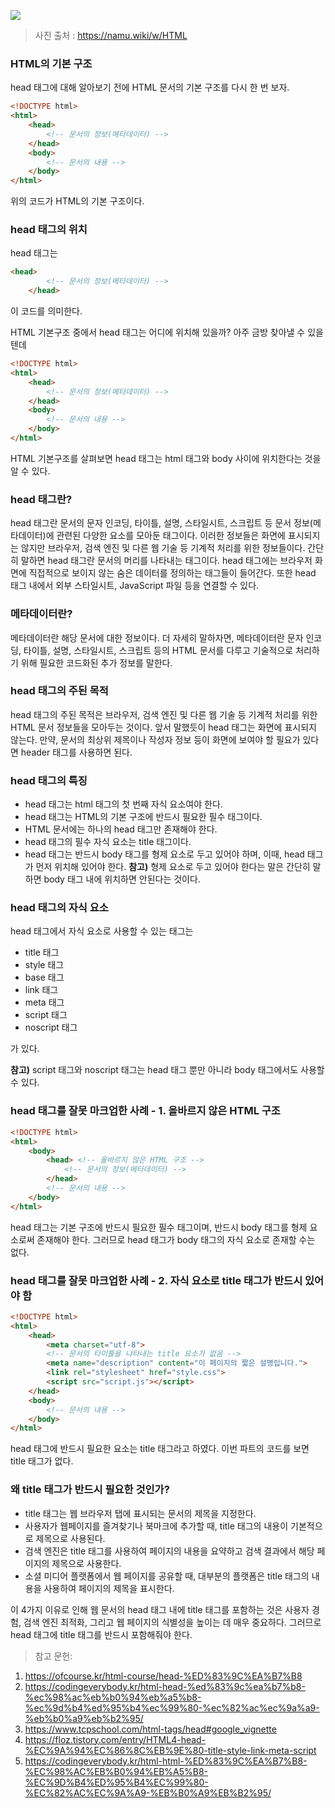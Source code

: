 ![](https://velog.velcdn.com/images/chrios99/post/034fce20-84e6-4284-9087-b2c368b68e8c/image.png)

> 사진 출처 : https://namu.wiki/w/HTML

### HTML의 기본 구조

head 태그에 대해 알아보기 전에 HTML 문서의 기본 구조를 다시 한 번 보자.

```html
<!DOCTYPE html>
<html>
    <head>
        <!-- 문서의 정보(메타데이터) -->
    </head>
    <body>
        <!-- 문서의 내용 -->
    </body>
</html>

```
위의 코드가 HTML의 기본 구조이다.

### head 태그의 위치

head 태그는
```html
<head>
        <!-- 문서의 정보(메타데이터) -->
    </head>
```
이 코드를 의미한다.

HTML 기본구조 중에서 head 태그는 어디에 위치해 있을까? 아주 금방 찾아낼 수 있을 텐데

```html
<!DOCTYPE html>
<html>
    <head>
        <!-- 문서의 정보(메타데이터) -->
    </head>
    <body>
        <!-- 문서의 내용 -->
    </body>
</html>

```

HTML 기본구조를 살펴보면 head 태그는 html 태그와 body 사이에 위치한다는 것을 알 수 있다.

### head 태그란?

head 태그란 문서의 문자 인코딩, 타이틀, 설명, 스타일시트, 스크립트 등 문서 정보(메타데이터)에 관련된 다양한 요소를 모아둔 태그이다. 이러한 정보들은 화면에 표시되지는 않지만 브라우저, 검색 엔진 및 다른 웹 기술 등 기계적 처리를 위한 정보들이다. 간단히 말하면 head 태그란 문서의 머리를 나타내는 태그이다. head 태그에는 브라우저 화면에 직접적으로 보이지 않는 숨은 데이터를 정의하는 태그들이 들어간다. 또한 head 태그 내에서 외부 스타일시트, JavaScript 파일 등을 연결할 수 있다.

### 메타데이터란?
메타데이터란 해당 문서에 대한 정보이다. 더 자세히 말하자면, 메타데이터란 문자 인코딩, 타이틀, 설명, 스타일시트, 스크립트 등의 HTML 문서를 다루고 기술적으로 처리하기 위해 필요한 코드화된 추가 정보를 말한다.

### head 태그의 주된 목적
head 태그의 주된 목적은 브라우저, 검색 엔진 및 다른 웹 기술 등 기계적 처리를 위한 HTML 문서 정보들을 모아두는 것이다. 앞서 말했듯이 head 태그는 화면에 표시되지 않는다. 만약, 문서의 최상위 제목이나 작성자 정보 등이 화면에 보여야 할 필요가 있다면 header 태그를 사용하면 된다.

### head 태그의 특징
- head 태그는 html 태그의 첫 번째 자식 요소여야 한다.
- head 태그는 HTML의 기본 구조에 반드시 필요한 필수 태그이다.
- HTML 문서에는 하나의 head 태그만 존재해야 한다.
- head 태그의 필수 자식 요소는 title 태그이다.
- head 태그는 반드시 body 태그를 형제 요소로 두고 있어야 하며, 이때, head 태그가 먼저 위치해 있어야 한다.
  **참고)** 형제 요소로 두고 있어야 한다는 말은 간단히 말하면 body 태그 내에 위치하면 안된다는 것이다.

### head 태그의 자식 요소
head 태그에서 자식 요소로 사용할 수 있는 태그는

- title 태그
- style 태그
- base 태그
- link 태그
- meta 태그
- script 태그
- noscript 태그

가 있다.

**참고)**  script 태그와 noscript 태그는 head 태그 뿐만 아니라 body 태그에서도 사용할 수 있다.


### head 태그를 잘못 마크업한 사례 - 1. 올바르지 않은 HTML 구조
```html
<!DOCTYPE html>
<html>
    <body>
        <head> <!-- 올바르지 않은 HTML 구조 -->
            <!-- 문서의 정보(메타데이터) -->
        </head>
        <!-- 문서의 내용 -->
    </body>
</html>
```

head 태그는 기본 구조에 반드시 필요한 필수 태그이며, 반드시 body 태그를 형제 요소로써 존재해야 한다. 그러므로 head 태그가 body 태그의 자식 요소로 존재할 수는 없다.

### head 태그를 잘못 마크업한 사례 - 2. 자식 요소로 title 태그가 반드시 있어야 함

```html
<!DOCTYPE html>
<html>
    <head>
        <meta charset="utf-8">
        <!-- 문서의 타이틀을 나타내는 title 요소가 없음 -->
        <meta name="description" content="이 페이지의 짧은 설명입니다.">
        <link rel="stylesheet" href="style.css">
        <script src="script.js"></script>
    </head>
    <body>
        <!-- 문서의 내용 -->
    </body>
</html>
```

head 태그에 반드시 필요한 요소는 title 태그라고 하였다. 이번 파트의 코드를 보면 title 태그가 없다.

### 왜 title 태그가 반드시 필요한 것인가?

- title 태그는 웹 브라우저 탭에 표시되는 문서의 제목을 지정한다.
- 사용자가 웹페이지를 즐겨찾기나 북마크에 추가할 때, title 태그의 내용이 기본적으로 제목으로 사용된다.
- 검색 엔진은 title 태그를 사용하여 페이지의 내용을 요약하고 검색 결과에서 해당 페이지의 제목으로 사용한다.
- 소셜 미디어 플랫폼에서 웹 페이지를 공유할 때, 대부분의 플랫폼은 title 태그의 내용을 사용하여 페이지의 제목을 표시한다.

이 4가지 이유로 인해 웹 문서의 head 태그 내에 title 태그를 포함하는 것은 사용자 경험, 검색 엔진 최적화, 그리고 웹 페이지의 식별성을 높이는 데 매우 중요하다. 그러므로 head 태그에 title 태그를 반드시 포함해줘야 한다.

> 참고 문헌:
1. https://ofcourse.kr/html-course/head-%ED%83%9C%EA%B7%B8
2. https://codingeverybody.kr/html-head-%ed%83%9c%ea%b7%b8-%ec%98%ac%eb%b0%94%eb%a5%b8-%ec%9d%b4%ed%95%b4%ec%99%80-%ec%82%ac%ec%9a%a9-%eb%b0%a9%eb%b2%95/
3. https://www.tcpschool.com/html-tags/head#google_vignette
4. https://floz.tistory.com/entry/HTML4-head-%EC%9A%94%EC%86%8C%EB%9E%80-title-style-link-meta-script
5. https://codingeverybody.kr/html-html-%ED%83%9C%EA%B7%B8-%EC%98%AC%EB%B0%94%EB%A5%B8-%EC%9D%B4%ED%95%B4%EC%99%80-%EC%82%AC%EC%9A%A9-%EB%B0%A9%EB%B2%95/
